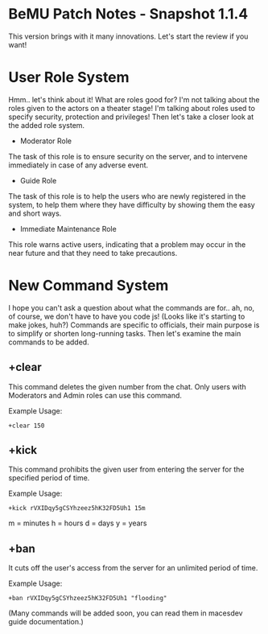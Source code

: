 # BeMU Patch Notes - Snapshot 1.1.4

This version brings with it many innovations. Let's start the review if you want!

# User Role System

Hmm.. let's think about it! What are roles good for? I'm not talking about the roles given to the actors on a theater stage! I'm talking about roles used to specify security, protection and privileges! Then let's take a closer look at the added role system.

+ Moderator Role

The task of this role is to ensure security on the server, and to intervene immediately in case of any adverse event.

+ Guide Role

The task of this role is to help the users who are newly registered in the system, to help them where they have difficulty by showing them the easy and short ways.

+ Immediate Maintenance Role

This role warns active users, indicating that a problem may occur in the near future and that they need to take precautions.

# New Command System

I hope you can't ask a question about what the commands are for.. ah, no, of course, we don't have to have you code js! (Looks like it's starting to make jokes, huh?) Commands are specific to officials, their main purpose is to simplify or shorten long-running tasks. Then let's examine the main commands to be added.

## +clear <number>

This command deletes the given number from the chat. Only users with Moderators and Admin roles can use this command.

Example Usage:

```
+clear 150
```

## +kick <uid> <time>

This command prohibits the given user from entering the server for the specified period of time.

Example Usage:

```
+kick rVXIDqy5gCSYhzeez5hK32FD5Uh1 15m
```

m = minutes
h = hours
d = days
y = years

## +ban <uid>

It cuts off the user's access from the server for an unlimited period of time.

Example Usage:

```
+ban rVXIDqy5gCSYhzeez5hK32FD5Uh1 "flooding"
```

(Many commands will be added soon, you can read them in macesdev guide documentation.)




